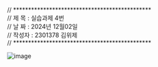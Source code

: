 // **********************************************                                                                               
// 제 목 : 실습과제 4번                                                                                                           
// 날 짜 : 2024년 12월02일                                                                                                       
// 작성자 : 2301378 김위제                                                                                                       
// **********************************************

![image](https://github.com/user-attachments/assets/cf07894f-3155-4a4f-9f62-e7b5cae07aad)
